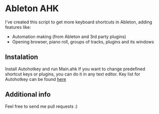 # Ableton AHK

I've created this script to get more keyboard shortcuts in Ableton, adding features like:
- Automation making (from Ableton and 3rd party plugins)
- Opening browser, piano roll, groups of tracks, plugins and its windows

## Instalation

Install Autohotkey and run Main.ahk
If you want to change predefined shortcut keys or plugins, you can do it in any text editor. Key list for Autohotkey can be found [here](https://www.autohotkey.com/docs/KeyList.html/)

## Additional info

Feel free to send me pull requests :)